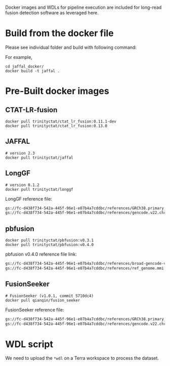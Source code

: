 Docker images and WDLs for pipeline execution are included for long-read fusion detection software as leveraged here.

# Build from the docker file

Please see individual folder and build with following command:

For example,
``` {bash}
cd jaffal_docker/
docker build -t jaffal .
```

# Pre-Built docker images

## CTAT-LR-fusion

```{bash}
docker pull trinityctat/ctat_lr_fusion:0.11.1-dev
docker pull trinityctat/ctat_lr_fusion:0.13.0
```

## JAFFAL

```{bash}
# version 2.3
docker pull trinityctat/jaffal
```

## LongGF

```{bash}
# version 0.1.2
docker pull trinityctat/longgf
```

LongGF reference file:

```sh
gs://fc-d438f734-542a-445f-96e1-e07b4a7cddbc/references/GRCh38.primary_assembly.genome.fa
gs://fc-d438f734-542a-445f-96e1-e07b4a7cddbc/references/gencode.v22.chr_patch_hapl_scaff.annotation.gtf
```

## pbfusion

``` {bash}
docker pull trinityctat/pbfusion:v0.3.1
docker pull trinityctat/pbfusion:v0.4.0
```

pbfusion v0.4.0 reference file link:

```sh
gs://fc-d438f734-542a-445f-96e1-e07b4a7cddbc/references/broad-gencode-v22.v0.4.0.gtf.bin
gs://fc-d438f734-542a-445f-96e1-e07b4a7cddbc/references/ref_genome.mmi
```

## FusionSeeker

``` {bash}
# FusionSeeker (v1.0.1, commit 5710dc4)
docker pull qianqin/fusion_seeker
```

FusionSeeker reference file:

```sh
gs://fc-d438f734-542a-445f-96e1-e07b4a7cddbc/references/GRCh38.primary_assembly.genome.fa
gs://fc-d438f734-542a-445f-96e1-e07b4a7cddbc/references/gencode.v22.chr_patch_hapl_scaff.annotation.gtf
```

# WDL script

We need to upload the `*wdl` on a Terra workspace to process the dataset.

